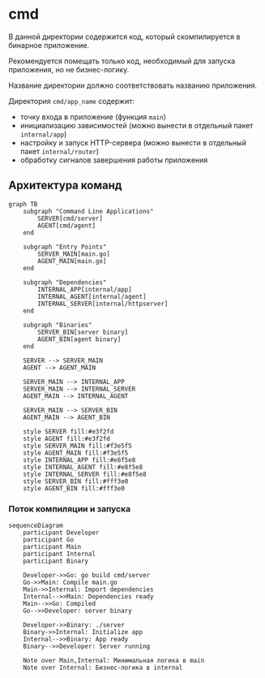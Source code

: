# cmd

В данной директории содержится код, который скомпилируется в бинарное приложение.

Рекомендуется помещать только код, необходимый для запуска приложения, но не бизнес-логику.

Название директории должно соответствовать названию приложения.

Директория `cmd/app_name` содержит:
- точку входа в приложение (функция `main`)
- инициализацию зависимостей (можно вынести в отдельный пакет `internal/app`)
- настройку и запуск HTTP-сервера (можно вынести в отдельный пакет `internal/router`)
- обработку сигналов завершения работы приложения

## Архитектура команд

```mermaid
graph TB
    subgraph "Command Line Applications"
        SERVER[cmd/server]
        AGENT[cmd/agent]
    end
    
    subgraph "Entry Points"
        SERVER_MAIN[main.go]
        AGENT_MAIN[main.go]
    end
    
    subgraph "Dependencies"
        INTERNAL_APP[internal/app]
        INTERNAL_AGENT[internal/agent]
        INTERNAL_SERVER[internal/httpserver]
    end
    
    subgraph "Binaries"
        SERVER_BIN[server binary]
        AGENT_BIN[agent binary]
    end
    
    SERVER --> SERVER_MAIN
    AGENT --> AGENT_MAIN
    
    SERVER_MAIN --> INTERNAL_APP
    SERVER_MAIN --> INTERNAL_SERVER
    AGENT_MAIN --> INTERNAL_AGENT
    
    SERVER_MAIN --> SERVER_BIN
    AGENT_MAIN --> AGENT_BIN
    
    style SERVER fill:#e3f2fd
    style AGENT fill:#e3f2fd
    style SERVER_MAIN fill:#f3e5f5
    style AGENT_MAIN fill:#f3e5f5
    style INTERNAL_APP fill:#e8f5e8
    style INTERNAL_AGENT fill:#e8f5e8
    style INTERNAL_SERVER fill:#e8f5e8
    style SERVER_BIN fill:#fff3e0
    style AGENT_BIN fill:#fff3e0
```

### Поток компиляции и запуска

```mermaid
sequenceDiagram
    participant Developer
    participant Go
    participant Main
    participant Internal
    participant Binary
    
    Developer->>Go: go build cmd/server
    Go->>Main: Compile main.go
    Main->>Internal: Import dependencies
    Internal-->>Main: Dependencies ready
    Main-->>Go: Compiled
    Go-->>Developer: server binary
    
    Developer->>Binary: ./server
    Binary->>Internal: Initialize app
    Internal-->>Binary: App ready
    Binary-->>Developer: Server running
    
    Note over Main,Internal: Минимальная логика в main
    Note over Internal: Бизнес-логика в internal
```